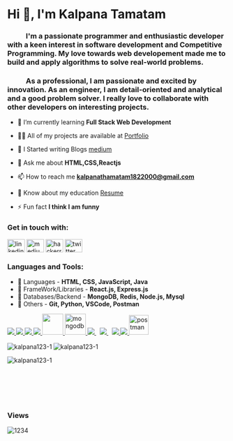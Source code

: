 <h1 align="left">Hi 👋, I'm Kalpana Tamatam</h1>
    <h3 align="left"> &nbsp;&nbsp;&nbsp;&nbsp;&nbsp;&nbsp;&nbsp;&nbsp;&nbsp;&nbsp;&nbsp;I'm a passionate programmer and enthusiastic developer with a keen interest in software development and Competitive Programming. My love towards web developement made me to build and apply algorithms to solve real-world problems.</h3>
    <h3 align="left"> &nbsp;&nbsp;&nbsp;&nbsp;&nbsp;&nbsp;&nbsp;&nbsp;&nbsp;&nbsp;&nbsp;As a professional, I am passionate and excited by innovation. As an engineer, I am detail-oriented and analytical and a good problem solver. I really love to collaborate with other developers on interesting projects.</h3>

- 🌱 I’m currently learning **Full Stack Web Development**

- 👨‍💻 All of my projects are available at [Portfolio](https://kalpanatamatam.dev.voyage)

- 📝 I Started writing Blogs [medium](https://medium.com/@kalpanathamatam1822000)

- 💬 Ask me about **HTML,CSS,Reactjs**

- 📫 How to reach me **kalpanathamatam1822000@gmail.com**

- 📄 Know about my education [Resume](https://drive.google.com/file/d/1x0hBf_XQ6Eathjlo4W_10lhgWbYDXZY1/view?usp=sharing)

- ⚡ Fun fact **I think I am funny**

### Get in touch with:
<p align="left">
<a href="https://www.linkedin.com/in/kalpana-tamatam-1234-k/" target="blank"><img align="center" src="https://raw.githubusercontent.com/rahuldkjain/github-profile-readme-generator/master/src/images/icons/Social/linked-in-alt.svg" alt="linkedin" height="30" width="40" /></a>
<a href="https://medium.com/@kalpanathamatam1822000" target="blank"><img align="center" src="https://raw.githubusercontent.com/rahuldkjain/github-profile-readme-generator/master/src/images/icons/Social/medium.svg" alt="medium" height="30" width="40" /></a>
<a href="https://www.hackerrank.com/kalpanathamatam1" target="blank"><img align="center" src="https://raw.githubusercontent.com/rahuldkjain/github-profile-readme-generator/master/src/images/icons/Social/hackerrank.svg" alt="hackerrank" height="30" width="40" /></a>
<a href="https://www.twitter.com/KTamatam" target="blank"><img align="center" src="https://raw.githubusercontent.com/rahuldkjain/github-profile-readme-generator/master/src/images/icons/Social/twitter.svg" alt="twitter" height="30" width="40" /></a>
</p>

### Languages and Tools:

- 🚀 Languages - **HTML, CSS, JavaScript, Java**
- 🚀 FrameWork/Libraries - **React.js, Express.js**
- 🚀 Databases/Backend - **MongoDB, Redis, Node.js, Mysql**
- 🚀 Others - **Git, Python, VSCode, Postman**

<p align="left"> 
    <a href="https://www.w3.org/html/" target="_blank"> <img src="https://img.icons8.com/color/48/000000/html-5.png"/> </a> 
    <a href="https://www.w3schools.com/css/" target="_blank"> <img src="https://img.icons8.com/color/48/000000/css3.png"/> </a>
    <a href="https://developer.mozilla.org/en-US/docs/Web/JavaScript" target="_blank"> <img src="https://img.icons8.com/color/48/000000/javascript.png"/> </a> 
    <a href="https://www.java.com" target="_blank"> <img src="https://img.icons8.com/color/48/000000/java-coffee-cup-logo.png"/> </a>
    <a href="https://reactjs.org/" target="_blank"> <img src="https://www.pngfind.com/pngs/m/685-6854994_react-logo-no-background-hd-png-download.png" width="48" height="48"/> </a> 
    <a href="https://www.mongodb.com/" target="_blank"> <img src="https://www.pngkit.com/png/full/225-2254691_9kib-354x415-unnamed-mongodb-logo-svg.png" alt="mongodb" width="48" height="48"/> </a> 
    <a style="padding-right:8px;" href="https://nodejs.org" target="_blank"> <img src="https://img.icons8.com/color/48/000000/nodejs.png"/> </a> 
    <a style="padding-right:8px;" href="https://www.mysql.com/" target="_blank"> <img src="https://img.icons8.com/fluent/50/000000/mysql-logo.png"/> </a>
    <a href="https://git-scm.com/" target="_blank"> <img src="https://img.icons8.com/color/48/000000/git.png"/> </a> 
    <a href="https://www.python.org" target="_blank"> <img src="https://img.icons8.com/color/48/000000/python.png"/> </a> 
    <a href="https://postman.com" target="_blank"> <img src="https://www.vectorlogo.zone/logos/getpostman/getpostman-icon.svg" alt="postman" width="45" height="45"/> </a>


<p><img align="center" src="https://github-readme-stats.vercel.app/api?username=kalpana123-1&show_icons=true&locale=en" alt="kalpana123-1" />
    <img align="center" src="https://github-readme-streak-stats.herokuapp.com/?user=kalpana123-1&" alt="kalpana123-1" /></p>
<p><img align="left" src="https://github-readme-stats.vercel.app/api/top-langs?username=kalpana123-1&show_icons=true&locale=en&layout=compact" alt="kalpana123-1" /></p>
<br/>
<br/>
<br/>
<br/>
<br/>
<br/>

### Views
<p align="left"> <img src="https://komarev.com/ghpvc/?username=kalpana123-1&label=Profile%20views&color=0e75b6&style=flat" alt="1234" /> </p>


